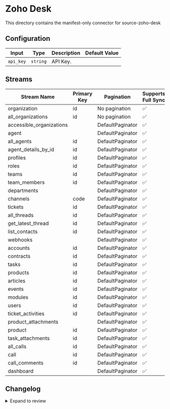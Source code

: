 # Zoho Desk
This directory contains the manifest-only connector for source-zoho-desk

## Configuration

| Input | Type | Description | Default Value |
|-------|------|-------------|---------------|
| `api_key` | `string` | API Key.  |  |

## Streams
| Stream Name | Primary Key | Pagination | Supports Full Sync | Supports Incremental |
|-------------|-------------|------------|---------------------|----------------------|
| organization | id | No pagination | ✅ |  ❌  |
| all_organizations | id | No pagination | ✅ |  ❌  |
| accessible_organizations |  | DefaultPaginator | ✅ |  ❌  |
| agent |  | DefaultPaginator | ✅ |  ❌  |
| all_agents | id | DefaultPaginator | ✅ |  ❌  |
| agent_details_by_id | id | DefaultPaginator | ✅ |  ❌  |
| profiles | id | DefaultPaginator | ✅ |  ❌  |
| roles | id | DefaultPaginator | ✅ |  ❌  |
| teams | id | DefaultPaginator | ✅ |  ❌  |
| team_members | id | DefaultPaginator | ✅ |  ❌  |
| departments |  | DefaultPaginator | ✅ |  ❌  |
| channels | code | DefaultPaginator | ✅ |  ❌  |
| tickets | id | DefaultPaginator | ✅ |  ❌  |
| all_threads | id | DefaultPaginator | ✅ |  ❌  |
| get_latest_thread | id | DefaultPaginator | ✅ |  ❌  |
| list_contacts | id | DefaultPaginator | ✅ |  ❌  |
| webhooks |  | DefaultPaginator | ✅ |  ❌  |
| accounts | id | DefaultPaginator | ✅ |  ❌  |
| contracts | id | DefaultPaginator | ✅ |  ❌  |
| tasks | id | DefaultPaginator | ✅ |  ❌  |
| products | id | DefaultPaginator | ✅ |  ❌  |
| articles | id | DefaultPaginator | ✅ |  ❌  |
| events | id | DefaultPaginator | ✅ |  ❌  |
| modules | id | DefaultPaginator | ✅ |  ❌  |
| users | id | DefaultPaginator | ✅ |  ❌  |
| ticket_activities | id | DefaultPaginator | ✅ |  ❌  |
| product_attachments |  | DefaultPaginator | ✅ |  ❌  |
| product | id | DefaultPaginator | ✅ |  ❌  |
| task_attachments | id | DefaultPaginator | ✅ |  ❌  |
| all_calls | id | DefaultPaginator | ✅ |  ❌  |
| call | id | DefaultPaginator | ✅ |  ❌  |
| call_comments | id | DefaultPaginator | ✅ |  ❌  |
| dashboard |  | DefaultPaginator | ✅ |  ❌  |

## Changelog

<details>
  <summary>Expand to review</summary>

| Version          | Date              | Pull Request | Subject        |
|------------------|-------------------|--------------|----------------|
| 0.0.1 | 2024-10-14 | | Initial release by [@itsxdamdam](https://github.com/itsxdamdam) via Connector Builder |

</details>

